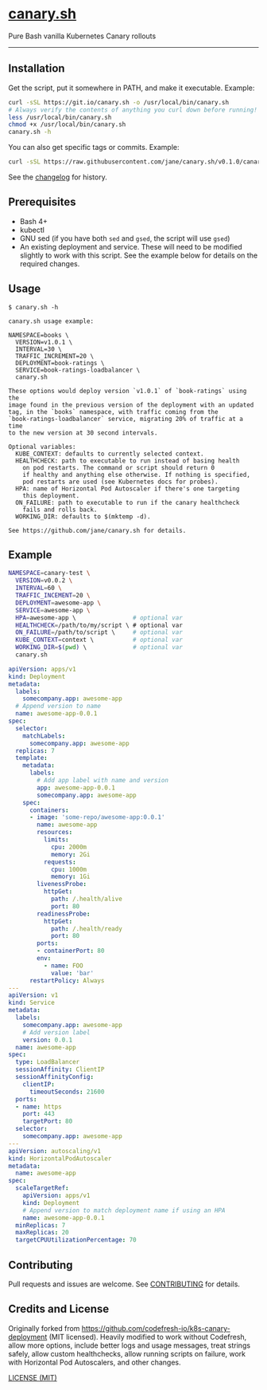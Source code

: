 # [canary.sh](https://jane.github.io/canary.sh)

Pure Bash vanilla Kubernetes Canary rollouts

--------

## Installation

Get the script, put it somewhere in PATH, and make it executable. Example:

```bash
curl -sSL https://git.io/canary.sh -o /usr/local/bin/canary.sh
# Always verify the contents of anything you curl down before running!
less /usr/local/bin/canary.sh
chmod +x /usr/local/bin/canary.sh
canary.sh -h
```

You can also get specific tags or commits. Example:

```bash
curl -sSL https://raw.githubusercontent.com/jane/canary.sh/v0.1.0/canary.sh -o canary.sh
```

See the [changelog](./CHANGELOG.md) for history.

## Prerequisites

* Bash 4+
* kubectl
* GNU sed (if you have both `sed` and `gsed`, the script will use `gsed`)
* An existing deployment and service. These will need to be modified slightly
  to work with this script. See the example below for details on the required
  changes.

## Usage

```
$ canary.sh -h

canary.sh usage example:

NAMESPACE=books \
  VERSION=v1.0.1 \
  INTERVAL=30 \
  TRAFFIC_INCREMENT=20 \
  DEPLOYMENT=book-ratings \
  SERVICE=book-ratings-loadbalancer \
  canary.sh

These options would deploy version `v1.0.1` of `book-ratings` using the
image found in the previous version of the deployment with an updated
tag, in the `books` namespace, with traffic coming from the
`book-ratings-loadbalancer` service, migrating 20% of traffic at a time
to the new version at 30 second intervals.

Optional variables:
  KUBE_CONTEXT: defaults to currently selected context.
  HEALTHCHECK: path to executable to run instead of basing health
    on pod restarts. The command or script should return 0
    if healthy and anything else otherwise. If nothing is specified,
    pod restarts are used (see Kubernetes docs for probes).
  HPA: name of Horizontal Pod Autoscaler if there's one targeting
    this deployment.
  ON_FAILURE: path to executable to run if the canary healthcheck
    fails and rolls back.
  WORKING_DIR: defaults to $(mktemp -d).

See https://github.com/jane/canary.sh for details.
```

## Example

```bash
NAMESPACE=canary-test \
  VERSION=v0.0.2 \
  INTERVAL=60 \
  TRAFFIC_INCEMENT=20 \
  DEPLOYMENT=awesome-app \
  SERVICE=awesome-app \
  HPA=awesome-app \                # optional var
  HEALTHCHECK=/path/to/my/script \ # optional var
  ON_FAILURE=/path/to/script \     # optional var
  KUBE_CONTEXT=context \           # optional var
  WORKING_DIR=$(pwd) \             # optional var
  canary.sh
```

```yaml
apiVersion: apps/v1
kind: Deployment
metadata:
  labels:
    somecompany.app: awesome-app
  # Append version to name
  name: awesome-app-0.0.1
spec:
  selector:
    matchLabels:
      somecompany.app: awesome-app
  replicas: 7
  template:
    metadata:
      labels:
        # Add app label with name and version
        app: awesome-app-0.0.1
        somecompany.app: awesome-app
    spec:
      containers:
      - image: 'some-repo/awesome-app:0.0.1'
        name: awesome-app
        resources:
          limits:
            cpu: 2000m
            memory: 2Gi
          requests:
            cpu: 1000m
            memory: 1Gi
        livenessProbe:
          httpGet:
            path: /.health/alive
            port: 80
        readinessProbe:
          httpGet:
            path: /.health/ready
            port: 80
        ports:
        - containerPort: 80
        env:
          - name: FOO
            value: 'bar'
      restartPolicy: Always
---
apiVersion: v1
kind: Service
metadata:
  labels:
    somecompany.app: awesome-app
    # Add version label
    version: 0.0.1
  name: awesome-app
spec:
  type: LoadBalancer
  sessionAffinity: ClientIP
  sessionAffinityConfig:
    clientIP:
      timeoutSeconds: 21600
  ports:
  - name: https
    port: 443
    targetPort: 80
  selector:
    somecompany.app: awesome-app
---
apiVersion: autoscaling/v1
kind: HorizontalPodAutoscaler
metadata:
  name: awesome-app
spec:
  scaleTargetRef:
    apiVersion: apps/v1
    kind: Deployment
    # Append version to match deployment name if using an HPA
    name: awesome-app-0.0.1
  minReplicas: 7
  maxReplicas: 20
  targetCPUUtilizationPercentage: 70
```

## Contributing

Pull requests and issues are welcome. See
[CONTRIBUTING](./.github/CONTRIBUTING.md) for details.

## Credits and License

Originally forked from <https://github.com/codefresh-io/k8s-canary-deployment>
(MIT licensed). Heavily modified to work without Codefresh, allow more options,
include better logs and usage messages, treat strings safely, allow custom
healthchecks, allow running scripts on failure, work with Horizontal Pod
Autoscalers, and other changes.

[LICENSE (MIT)](./LICENSE.md)
